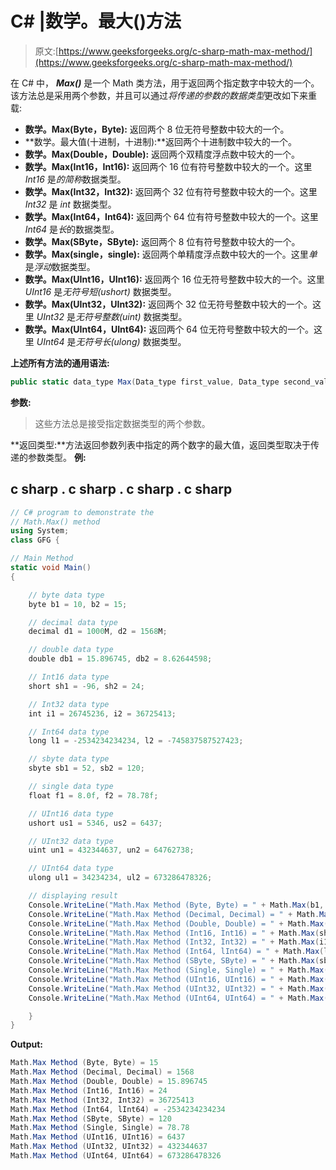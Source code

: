 # C# |数学。最大()方法

> 原文:[https://www.geeksforgeeks.org/c-sharp-math-max-method/](https://www.geeksforgeeks.org/c-sharp-math-max-method/)

在 C# 中， ***Max()*** 是一个 Math 类方法，用于返回两个指定数字中较大的一个。该方法总是采用两个参数，并且可以通过*将传递的参数的数据类型*更改如下来重载:

*   **数学。Max(Byte，Byte):** 返回两个 8 位无符号整数中较大的一个。
*   **数学。最大值(十进制，十进制):**返回两个十进制数中较大的一个。
*   **数学。Max(Double，Double):** 返回两个双精度浮点数中较大的一个。
*   **数学。Max(Int16，Int16):** 返回两个 16 位有符号整数中较大的一个。这里 *Int16* 是*的简称*数据类型。
*   **数学。Max(Int32，Int32):** 返回两个 32 位有符号整数中较大的一个。这里 *Int32* 是 *int* 数据类型。
*   **数学。Max(Int64，Int64):** 返回两个 64 位有符号整数中较大的一个。这里 *Int64* 是*长*的数据类型。
*   **数学。Max(SByte，SByte):** 返回两个 8 位有符号整数中较大的一个。
*   **数学。Max(single，single):** 返回两个单精度浮点数中较大的一个。这里*单*是*浮动*数据类型。
*   **数学。Max(UInt16，UInt16):** 返回两个 16 位无符号整数中较大的一个。这里 *UInt16* 是*无符号短(ushort)* 数据类型。
*   **数学。Max(UInt32，UInt32):** 返回两个 32 位无符号整数中较大的一个。这里 *UInt32* 是*无符号整数(uint)* 数据类型。
*   **数学。Max(UInt64，UInt64):** 返回两个 64 位无符号整数中较大的一个。这里 *UInt64* 是*无符号长(ulong)* 数据类型。

**上述所有方法的通用语法:**

```cs
public static data_type Max(Data_type first_value, Data_type second_value)
```

**参数:**

> 这些方法总是接受指定数据类型的两个参数。

**返回类型:**方法返回参数列表中指定的两个数字的最大值，返回类型取决于传递的参数类型。
**例:**

## c sharp . c sharp . c sharp . c sharp

```cs
// C# program to demonstrate the
// Math.Max() method
using System;
class GFG {

// Main Method
static void Main()
{

    // byte data type
    byte b1 = 10, b2 = 15;

    // decimal data type
    decimal d1 = 1000M, d2 = 1568M;

    // double data type
    double db1 = 15.896745, db2 = 8.62644598;

    // Int16 data type
    short sh1 = -96, sh2 = 24;

    // Int32 data type
    int i1 = 26745236, i2 = 36725413;

    // Int64 data type
    long l1 = -2534234234234, l2 = -745837587527423;

    // sbyte data type
    sbyte sb1 = 52, sb2 = 120;

    // single data type
    float f1 = 8.0f, f2 = 78.78f;

    // UInt16 data type
    ushort us1 = 5346, us2 = 6437;

    // UInt32 data type
    uint un1 = 432344637, un2 = 64762738;

    // UInt64 data type
    ulong ul1 = 34234234, ul2 = 673286478326;

    // displaying result
    Console.WriteLine("Math.Max Method (Byte, Byte) = " + Math.Max(b1, b2));
    Console.WriteLine("Math.Max Method (Decimal, Decimal) = " + Math.Max(d1, d2));
    Console.WriteLine("Math.Max Method (Double, Double) = " + Math.Max(db1, db2));
    Console.WriteLine("Math.Max Method (Int16, Int16) = " + Math.Max(sh1, sh2));
    Console.WriteLine("Math.Max Method (Int32, Int32) = " + Math.Max(i1, i2));
    Console.WriteLine("Math.Max Method (Int64, lInt64) = " + Math.Max(l1, l2));
    Console.WriteLine("Math.Max Method (SByte, SByte) = " + Math.Max(sb1, sb2));
    Console.WriteLine("Math.Max Method (Single, Single) = " + Math.Max(f1, f2));
    Console.WriteLine("Math.Max Method (UInt16, UInt16) = " + Math.Max(us1, us2));
    Console.WriteLine("Math.Max Method (UInt32, UInt32) = " + Math.Max(un1, un2));
    Console.WriteLine("Math.Max Method (UInt64, UInt64) = " + Math.Max(ul1, ul2));

    }
}
```

**Output:** 

```cs
Math.Max Method (Byte, Byte) = 15
Math.Max Method (Decimal, Decimal) = 1568
Math.Max Method (Double, Double) = 15.896745
Math.Max Method (Int16, Int16) = 24
Math.Max Method (Int32, Int32) = 36725413
Math.Max Method (Int64, lInt64) = -2534234234234
Math.Max Method (SByte, SByte) = 120
Math.Max Method (Single, Single) = 78.78
Math.Max Method (UInt16, UInt16) = 6437
Math.Max Method (UInt32, UInt32) = 432344637
Math.Max Method (UInt64, UInt64) = 673286478326
```